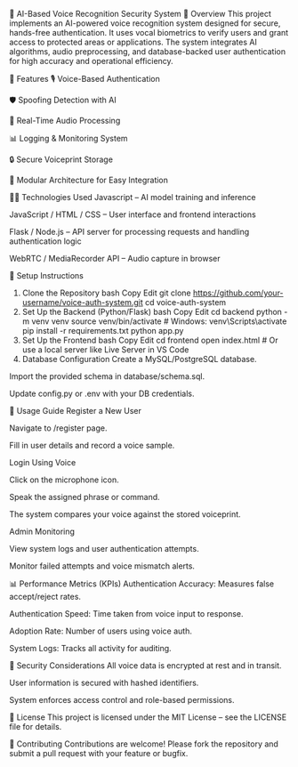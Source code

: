🔐 AI-Based Voice Recognition Security System
📘 Overview
This project implements an AI-powered voice recognition system designed for secure, hands-free authentication. It uses vocal biometrics to verify users and grant access to protected areas or applications. The system integrates AI algorithms, audio preprocessing, and database-backed user authentication for high accuracy and operational efficiency.

🚀 Features
🎙️ Voice-Based Authentication

🛡️ Spoofing Detection with AI

🔁 Real-Time Audio Processing

📊 Logging & Monitoring System

🔒 Secure Voiceprint Storage


🧩 Modular Architecture for Easy Integration

🧑‍💻 Technologies Used
Javascript – AI model training and inference

JavaScript / HTML / CSS – User interface and frontend interactions

Flask / Node.js – API server for processing requests and handling authentication logic

WebRTC / MediaRecorder API – Audio capture in browser

🔧 Setup Instructions
1. Clone the Repository
bash
Copy
Edit
git clone https://github.com/your-username/voice-auth-system.git
cd voice-auth-system
2. Set Up the Backend (Python/Flask)
bash
Copy
Edit
cd backend
python -m venv venv
source venv/bin/activate  # Windows: venv\Scripts\activate
pip install -r requirements.txt
python app.py
3. Set Up the Frontend
bash
Copy
Edit
cd frontend
open index.html  # Or use a local server like Live Server in VS Code
4. Database Configuration
Create a MySQL/PostgreSQL database.

Import the provided schema in database/schema.sql.

Update config.py or .env with your DB credentials.

🎯 Usage Guide
Register a New User

Navigate to /register page.

Fill in user details and record a voice sample.

Login Using Voice

Click on the microphone icon.

Speak the assigned phrase or command.

The system compares your voice against the stored voiceprint.

Admin Monitoring

View system logs and user authentication attempts.

Monitor failed attempts and voice mismatch alerts.

📊 Performance Metrics (KPIs)
Authentication Accuracy: Measures false accept/reject rates.

Authentication Speed: Time taken from voice input to response.

Adoption Rate: Number of users using voice auth.

System Logs: Tracks all activity for auditing.

📌 Security Considerations
All voice data is encrypted at rest and in transit.

User information is secured with hashed identifiers.

System enforces access control and role-based permissions.

📄 License
This project is licensed under the MIT License – see the LICENSE file for details.

🤝 Contributing
Contributions are welcome! Please fork the repository and submit a pull request with your feature or bugfix.